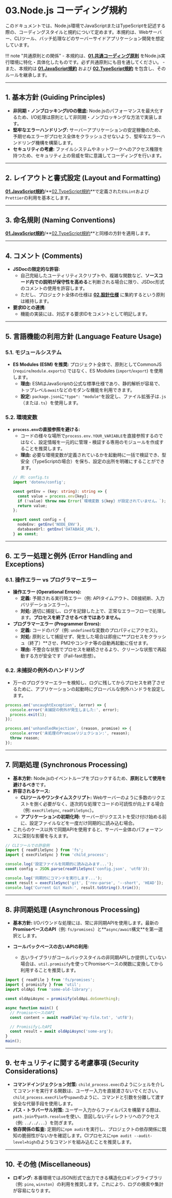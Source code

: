 # 03.Node.js コーディング規約

このドキュメントでは、Node.js環境でJavaScriptまたはTypeScriptを記述する際の、コーディングスタイルと規約について定めます。本規約は、Webサーバー、CLIツール、バッチ処理などのサーバーサイドアプリケーション開発を想定しています。

!!! note "共通原則との関係"
    - 本規約は、**[01.共通コーディング原則](../01_共通規則/01_共通コーディング原則.md)** をNode.js実行環境に特化・具体化したものです。必ず共通原則にも目を通してください。
    - また、本規約は **[01.JavaScript規約](./01_JavaScript規約.md)** および **[02.TypeScript規約](./02_TypeScript規約.md)** を包含し、そのルールを継承します。

---

## 1. 基本方針 (Guiding Principles)

*   **非同期・ノンブロッキングI/Oの徹底:** Node.jsのパフォーマンスを最大化するため、I/O処理は原則として非同期・ノンブロッキングな方法で実装します。
*   **堅牢なエラーハンドリング:** サーバーアプリケーションの安定稼働のため、予期せぬエラーがプロセス全体をクラッシュさせないよう、堅牢なエラーハンドリング機構を構築します。
*   **セキュリティの考慮:** ファイルシステムやネットワークへのアクセス権限を持つため、セキュリティ上の脅威を常に意識してコーディングを行います。

---

## 2. レイアウトと書式設定 (Layout and Formatting)

**[01.JavaScript規約](./01_JavaScript規約.md)**/**[02.TypeScript規約](./02_TypeScript規約.md)**で定義された`ESLint`および`Prettier`の利用を基本とします。

---

## 3. 命名規則 (Naming Conventions)

**[01.JavaScript規約](./01_JavaScript規約.md)**/**[02.TypeScript規約](./02_TypeScript規約.md)**と同様の方針を適用します。

---

## 4. コメント (Comments)

*   **JSDocの限定的な許容:**
    *   自己完結したユーティリティスクリプトや、複雑な関数など、**ソースコード内での説明が保守性を高める**と判断される場合に限り、JSDoc形式のコメントの使用を許容します。
    *   ただし、プロジェクト全体の仕様は **[02.設計仕様](../../../02_設計仕様/README.md)** に集約するという原則は維持します。
*   **要求IDとの連携**:
    *   機能の実装には、対応する要求IDをコメントとして明記します。

---

## 5. 言語機能の利用方針 (Language Feature Usage)

### 5.1. モジュールシステム
*   **ES Modules (ESM) を推奨:** プロジェクト全体で、原則としてCommonJS (`require`/`module.exports`) ではなく、ES Modules (`import`/`export`) を使用します。
    *   **理由:** ESMはJavaScriptの公式な標準仕様であり、静的解析が容易で、トップレベル`await`などのモダンな機能を利用できます。
    *   **設定:** `package.json`に`"type": "module"`を設定し、ファイル拡張子は`.js`（または`.ts`）を使用します。

### 5.2. 環境変数
*   **`process.env`の直接参照を避ける:**
    *   コードの様々な場所で`process.env.YOUR_VARIABLE`を直接参照するのではなく、設定情報を一元的に管理・検証する専用のモジュールを作成することを推奨します。
    *   **理由:** 必要な環境変数が定義されているかを起動時に一括で検証でき、型安全（TypeScriptの場合）を保ち、設定の出所を明確にすることができます。
    ```typescript
    // 例: config.ts
    import 'dotenv/config';

    const getEnv = (key: string): string => {
      const value = process.env[key];
      if (!value) throw new Error(`環境変数 ${key} が設定されていません。`);
      return value;
    };
    
    export const config = {
      nodeEnv: getEnv('NODE_ENV'),
      databaseUrl: getEnv('DATABASE_URL'),
    } as const;
    ```

---

## 6. エラー処理と例外 (Error Handling and Exceptions)

### 6.1. 操作エラー vs プログラマーエラー
*   **操作エラー (Operational Errors):**
    *   **定義:** 予期される実行時エラー（例: APIタイムアウト、DB接続断、入力バリデーションエラー）。
    *   **対処:** 適切に捕捉し、ログを記録した上で、正常なエラーフローで処理します。**プロセスを終了させるべきではありません。**
*   **プログラマーエラー (Programmer Errors):**
    *   **定義:** コードのバグ（例: `undefined`な変数のプロパティにアクセス）。
    *   **対処:** 原則として捕捉せず、発生した場合は即座に**プロセスをクラッシュ（終了）**させ、PM2やコンテナ等の自動再起動に任せます。
    *   **理由:** 不整合な状態でプロセスを継続させるより、クリーンな状態で再起動する方が安全です（Fail-fast思想）。

### 6.2. 未捕捉の例外のハンドリング
*   万一のプログラマーエラーを検知し、ログに残してからプロセスを終了させるために、アプリケーションの起動時にグローバルな例外ハンドラを設定します。
```javascript
process.on('uncaughtException', (error) => {
  console.error('未捕捉の例外が発生しました:', error);
  process.exit(1);
});

process.on('unhandledRejection', (reason, promise) => {
  console.error('未処理のPromiseリジェクション:', reason);
  throw reason;
});
```

---

## 7. 同期処理 (Synchronous Processing)

*   **基本方針:** Node.jsのイベントループをブロックするため、**原則として使用を避けるべき**です。
*   **許容されるケース:**
    *   **CLIツールやワンタイムスクリプト:** Webサーバーのように多数のリクエストを捌く必要がなく、逐次的な処理でコードの可読性が向上する場合（例: `execFileSync`, `readFileSync`）。
    *   **アプリケーションの初期化時:** サーバーがリクエストを受け付け始める前に、設定ファイルなどを一度だけ同期的に読み込む場合。
*   これらのケース以外で同期APIを使用すると、サーバー全体のパフォーマンスに深刻な影響を与えます。

```javascript
// CLIツールでの許容例
import { readFileSync } from 'fs';
import { execFileSync } from 'child_process';

console.log('設定ファイルを同期的に読み込みます...');
const config = JSON.parse(readFileSync('config.json', 'utf8'));

console.log('同期的にコマンドを実行します...');
const result = execFileSync('git', ['rev-parse', '--short', 'HEAD']);
console.log('Current Git Hash:', result.toString().trim());
```

---

## 8. 非同期処理 (Asynchronous Processing)

*   **基本方針:** I/Oバウンドな処理には、常に非同期APIを使用します。最新の**PromiseベースのAPI**（例: `fs/promises`）と**`async/await`構文**を第一選択とします。

*   **コールバックベースの古いAPIの利用:**
    *   古いライブラリがコールバックスタイルの非同期APIしか提供していない場合は、`util.promisify`を使ってPromiseベースの関数に変換してから利用することを推奨します。

```javascript
import { readFile } from 'fs/promises';
import { promisify } from 'util';
import oldApi from 'some-old-library';

const oldApiAsync = promisify(oldApi.doSomething);

async function main() {
  // PromiseベースのAPI
  const content = await readFile('my-file.txt', 'utf8');

  // PromisifyしたAPI
  const result = await oldApiAsync('some-arg');
}
main();
```

---

## 9. セキュリティに関する考慮事項 (Security Considerations)

*   **コマンドインジェクション対策:** `child_process.exec`のようにシェルを介してコマンドを実行する関数は、ユーザー入力を直接渡さないでください。`child_process.execFile`や`spawn`のように、コマンドと引数を分離して渡す安全な代替手段を使用します。
*   **パス・トラバーサル対策:** ユーザー入力からファイルパスを構築する際は、`path.join`や`path.resolve`を使い、意図しないディレクトリへのアクセス（例: `../../...`）を防ぎます。
*   **依存関係の監査:** 定期的に`npm audit`を実行し、プロジェクトの依存関係に既知の脆弱性がないかを確認します。CIプロセスに`npm audit --audit-level=high`のようなコマンドを組み込むことを推奨します。

---

## 10. その他 (Miscellaneous)

*   **ロギング:** 本番環境ではJSON形式で出力できる構造化ロギングライブラリ（例: `pino`, `winston`）の利用を推奨します。これにより、ログの検索や集計が容易になります。

